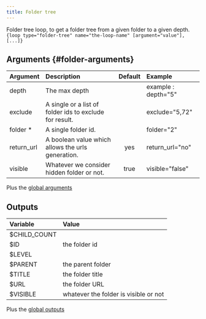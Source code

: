 ```yaml
---
title: Folder tree
---
```


Folder tree loop, to get a folder tree from a given folder to a given depth.   
`{loop type="folder-tree" name="the-loop-name" [argument="value"], [...]}`

## Arguments {#folder-arguments}

| Argument   | Description                                             | Default | Example             |
|------------|:--------------------------------------------------------|:-------:|:--------------------|
| depth      | The max depth                                           |         | example : depth="5" |
| exclude    | A single or a list of folder ids to exclude for result. |         | exclude="5,72"      |
| folder *   | A single folder id.                                     |         | folder="2"          |
| return_url | A boolean value which allows the urls generation.       |   yes   | return_url="no"     |
| visible    | Whatever we consider hidden folder or not.              |  true   | visible="false"     |

Plus the [global arguments](./global_arguments)

## Outputs

| Variable     | Value                                  |
|:-------------|:---------------------------------------|
| $CHILD_COUNT |                                        |
| $ID          | the folder id                          |
| $LEVEL       |                                        |
| $PARENT      | the parent folder                      |
| $TITLE       | the folder title                       |
| $URL         | the folder URL                         |
| $VISIBLE     | whatever the folder is visible or not  |

Plus the [global outputs](./global_outputs)